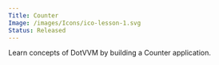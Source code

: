 ```yaml
---
Title: Counter
Image: /images/Icons/ico-lesson-1.svg
Status: Released
---
```


Learn concepts of DotVVM by building a Counter application.